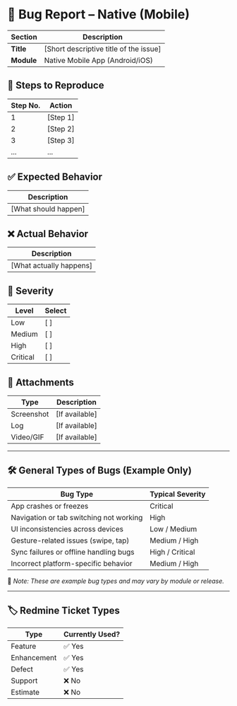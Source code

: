 # 🐞 Bug Report – Native (Mobile)

| **Section**            | **Description** |
|------------------------|-----------------|
| **Title**              | [Short descriptive title of the issue] |
| **Module**             | Native Mobile App (Android/iOS) |

## 🧪 Steps to Reproduce

| **Step No.** | **Action**         |
|--------------|--------------------|
| 1            | [Step 1]           |
| 2            | [Step 2]           |
| 3            | [Step 3]           |
| ...          | ...                |

## ✅ Expected Behavior

| **Description**        |
|------------------------|
| [What should happen]   |

## ❌ Actual Behavior

| **Description**         |
|-------------------------|
| [What actually happens] |

## 🚦 Severity

| **Level**   | **Select** |
|-------------|------------|
| Low         | [ ]        |
| Medium      | [ ]        |
| High        | [ ]        |
| Critical    | [ ]        |

## 📎 Attachments

| **Type**      | **Description**      |
|---------------|----------------------|
| Screenshot    | [If available]       |
| Log           | [If available]       |
| Video/GIF     | [If available]       |

---

## 🛠️ General Types of Bugs (Example Only)

| **Bug Type**                                           | **Typical Severity** |
|--------------------------------------------------------|-----------------------|
| App crashes or freezes                                | Critical              |
| Navigation or tab switching not working               | High                  |
| UI inconsistencies across devices                     | Low / Medium          |
| Gesture-related issues (swipe, tap)                   | Medium / High         |
| Sync failures or offline handling bugs                | High / Critical       |
| Incorrect platform-specific behavior                  | Medium / High         |

📌 _Note: These are example bug types and may vary by module or release._

---

## 🏷️ Redmine Ticket Types

| **Type**      | **Currently Used?** |
|---------------|---------------------|
| Feature       | ✅ Yes              |
| Enhancement   | ✅ Yes              |
| Defect        | ✅ Yes              |
| Support       | ❌ No               |
| Estimate      | ❌ No               |
